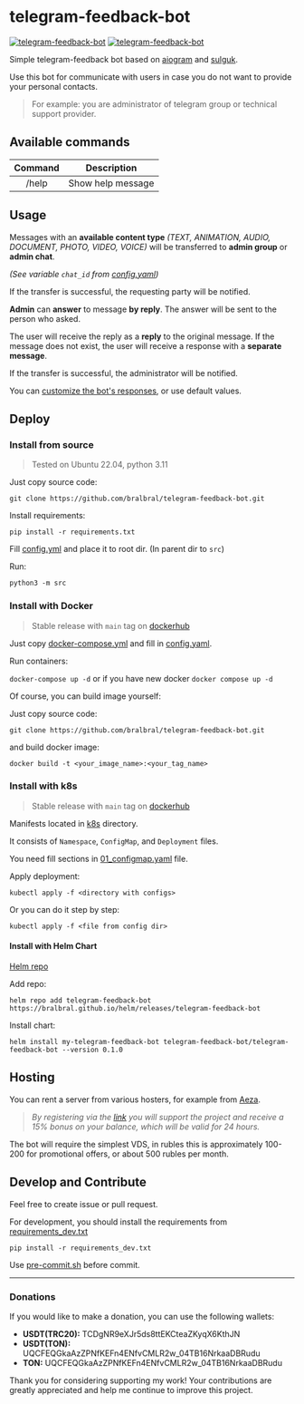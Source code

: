 # telegram-feedback-bot

<p>
<a href="https://artifacthub.io/packages/helm/telegram-feedback-bot/telegram-feedback-bot"><img alt="telegram-feedback-bot" src="https://img.shields.io/badge/Helm-0F1689?style=for-the-badge&logo=Helm&labelColor=0F1689"></a>
<a href="https://hub.docker.com/r/bral1488/telegram-feedback-bot"><img alt="telegram-feedback-bot" src="https://img.shields.io/badge/Docker-2CA5E0?style=for-the-badge&logo=docker&logoColor=white"></a>
</p>


Simple telegram-feedback bot based on [aiogram](https://github.com/aiogram/aiogram) and [sulguk](https://github.com/Tishka17/sulguk).

Use this bot for communicate with users in case you do not want to provide your personal contacts. 

> For example: you are administrator of telegram group or technical support provider.

## Available commands

| Command |    Description    |
|:-------:|:-----------------:|
|  /help  | Show help message |

## Usage

Messages with an **available content type** *(TEXT, ANIMATION, AUDIO, DOCUMENT, PHOTO, VIDEO, VOICE)* will be transferred to **admin group** or **admin chat**.

*(See variable `chat_id` from [config.yaml](deploy/docker/example.config.yaml#L6))*

If the transfer is successful, the requesting party will be notified.

**Admin** can **answer** to message **by reply**. The answer will be sent to the person who asked.

The user will receive the reply as a **reply** to the original message. If the message does not exist, the user will receive a response with a **separate message**.

If the transfer is successful, the administrator will be notified.

You can [customize the bot's responses](deploy/docker/example.config.yaml#12), or use default values.

## Deploy

### Install from source

> Tested on Ubuntu 22.04, python 3.11

Just copy source code:

`git clone https://github.com/bralbral/telegram-feedback-bot.git`

Install requirements:

`pip install -r requirements.txt`

Fill [config.yml](deploy/docker/example.config.yaml) and place it to root dir. (In parent dir to `src`)

Run:

`python3 -m src`

### Install with Docker

> Stable release with `main` tag on [dockerhub](https://hub.docker.com/r/bral1488/telegram-feedback-bot/tags)

Just copy [docker-compose.yml](deploy/docker/example.docker-compose.yml) and fill in  [config.yaml](deploy/docker/example.config.yaml).

Run containers:

`docker-compose up -d` or if you have new docker `docker compose up -d`

Of course, you can build image yourself:

Just copy source code:

`git clone https://github.com/bralbral/telegram-feedback-bot.git`

and build docker image:

`docker build -t <your_image_name>:<your_tag_name>`

### Install with k8s

> Stable release with `main` tag on [dockerhub](https://hub.docker.com/r/bral1488/telegram-youtube-notifier/tags)

Manifests located in [k8s](deploy%2Fk8s) directory.

It consists of `Namespace`, `ConfigMap`, and `Deployment` files.

You need fill sections in  [01_configmap.yaml](deploy%2Fk8s%2F01_configmap.yaml) file.

Apply deployment:

`kubectl apply -f <directory with configs>`

Or you can do it step by step:

`kubectl apply -f <file from config dir>`

#### Install with Helm Chart

[Helm repo](https://artifacthub.io/packages/helm/telegram-feedback-bot/telegram-feedback-bot)

Add repo:

`helm repo add telegram-feedback-bot https://bralbral.github.io/helm/releases/telegram-feedback-bot`

Install chart:

`helm install my-telegram-feedback-bot telegram-feedback-bot/telegram-feedback-bot --version 0.1.0`



## Hosting
You can rent a server from various hosters, for example from [Aeza](https://aeza.net/?ref=380831).

>*By registering via the [link](https://aeza.net/?ref=380831) you will support the project and receive a 15% bonus on your balance, which will be valid for 24 hours.*

The bot will require the simplest VDS, in rubles this is approximately 100-200 for promotional offers, or about 500 rubles per month.

## Develop and Contribute

Feel free to create issue or pull request.

For development, you should install the requirements from [requirements_dev.txt](./requirements_dev.txt)

`pip install -r requirements_dev.txt`

Use [pre-commit.sh](./pre-commit.sh) before commit.

---
### Donations

If you would like to make a donation, you can use the following wallets:

- **USDT(TRC20):** TCDgNR9eXJr5ds8ttEKCteaZKyqX6KthJN
- **USDT(TON):** UQCFEQGkaAzZPNfKEFn4ENfvCMLR2w_04TB16NrkaaDBRudu
- **TON:** UQCFEQGkaAzZPNfKEFn4ENfvCMLR2w_04TB16NrkaaDBRudu

Thank you for considering supporting my work! Your contributions are greatly appreciated and help me continue to improve this project.